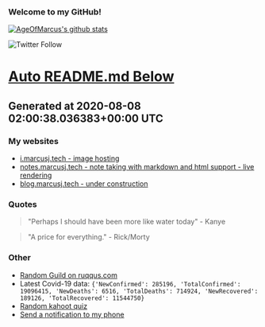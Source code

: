 
### Welcome to my GitHub!

[![AgeOfMarcus's github stats](https://github-readme-stats.vercel.app/api?username=AgeOfMarcus)](https://github.com/anuraghazra/github-readme-stats)

![Twitter Follow](https://img.shields.io/twitter/follow/pwned_by_marcus?style=for-the-badge)

# [Auto README.md Below](https://repl.it/@MarcusWeinberger/auto-git-readme)

## Generated at 2020-08-08 02:00:38.036383+00:00 UTC

### My websites

* [i.marcusj.tech - image hosting](https://i.marcusj.tech)
* [notes.marcusj.tech - note taking with markdown and html support - live rendering](https://notes.marcusj.tech)
* [blog.marcusj.tech - under construction](https://blog.marcusj.tech)

### Quotes

> "Perhaps I should have been more like water today" - Kanye

> "A price for everything." - Rick/Morty

### Other

* [Random Guild on ruqqus.com](https://ruqqus.com/+GenderCritical)
* Latest Covid-19 data: `{'NewConfirmed': 285196, 'TotalConfirmed': 19096415, 'NewDeaths': 6516, 'TotalDeaths': 714924, 'NewRecovered': 189126, 'TotalRecovered': 11544750}`
* [Random kahoot quiz](https://create.kahoot.it/details/act-science-set-1/e7a0003e-b08c-4a45-b191-b5695391acc7)
* [Send a notification to my phone](https://maker.ifttt.com/trigger/notification/with/key/ctSGJtddpYuzo1mT-6gmRa?value1=GitHub)
